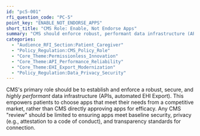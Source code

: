 ```yaml
---
id: "pc5-001"
rfi_question_code: "PC-5"
point_key: "ENABLE_NOT_ENDORSE_APPS"
short_title: "CMS Role: Enable, Not Endorse Apps"
summary: "CMS should enforce robust, performant data infrastructure (APIs, automated EHI Export), empowering patient choice, not directly approve apps for efficacy."
categories:
  - "Audience_RFI_Section:Patient_Caregiver"
  - "Policy_Regulation:CMS_Policy_Role"
  - "Core_Theme:Permissionless_Innovation"
  - "Core_Theme:API_Performance_Reliability"
  - "Core_Theme:EHI_Export_Modernization"
  - "Policy_Regulation:Data_Privacy_Security"
---
```

CMS's primary role should be to establish and enforce a robust, secure, and *highly performant* data infrastructure (APIs, automated EHI Export). This empowers patients to choose apps that meet their needs from a competitive market, rather than CMS directly approving apps for efficacy. Any CMS "review" should be limited to ensuring apps meet baseline security, privacy (e.g., attestation to a code of conduct), and transparency standards for connection.
